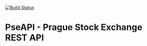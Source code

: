 [![Build Status](https://travis-ci.org/klinki/pse-api.svg?branch=master)](https://travis-ci.org/klinki/pse-api)
# PseAPI - Prague Stock Exchange REST API

